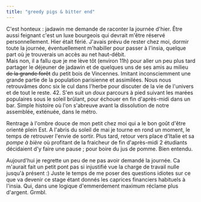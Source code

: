 ```yaml
---
title: "greedy pigs & bitter end"
---
```


C'est honteux : jadawin me demande de raconter la journée d'hier. Être aussi
feignant c'est un luxe bourgeois qui devrait m'être réservé personnellement.
Hier était férié. J'avais prévu de rester chez moi, dormir toute la journée,
éventuellement m'habiller pour passer à l'insia, quelque part où je trouverais
un accès au net haut-débit.  
Mais non, il a fallu que je me lève tôt (environ 11h) pour aller un peu plus
tard partager le déjeuner de jadawin et de quelques uns de ses amis au milieu
<s>de la grande forêt</s> du petit bois de Vincennes. Imitant inconsciemment
une grande partie de la population parisienne et assimilées. Nous nous
retrouvâmes donc six le cul dans l'herbe pour discuter de la vie de l'univers
et de tout le reste. 42. S'en suit un _doux_ parcours à pied suivant les
marées populaires sous le soleil brûlant, pour échouer en fin d'après-midi
dans un bar. Simple histoire où l'on s'abreuve avant la dissolution de notre
assemblée, exténuée, dans le métro.

Rentrage à l'ombre douce de mon petit chez moi qui a le bon goût d'être
orienté plein Est. A l'abris du soleil de mai je tourne en rond un moment, le
temps de retrouver l'envie de sortir. Plus tard, retour vers place d'Italie et
sa _pompe à bière_ où profitant de la fraicheur de fin d'après-midi 2
étudiants décidaient d'y faire une pause ; pour boire du jus de pomme. Bien
entendu.

Aujourd'hui je regrette un peu de ne pas avoir demandé la journée. Ca m'aurait
fait un petit pont pas si injustifié vue la charge de travail nulle jusqu'à
présent :) Juste le temps de me poser des questions idiotes sur ce que va
devenir ce stage étant donnés les caprices financiers habituels à l'insia.
Qui, dans une logique d'emmerdement maximum réclame plus d'argent. Grmbl.

